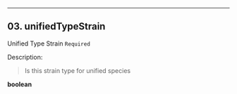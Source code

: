 ---
## 03. unifiedTypeStrain
Unified Type Strain  `Required`

Description:
> Is this strain type for unified species  

**boolean**
